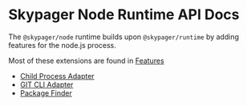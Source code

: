 # Skypager Node Runtime API Docs

The `@skypager/node` runtime builds upon `@skypager/runtime` by adding features for the node.js process.

Most of these extensions are found in [Features](features)

- [Child Process Adapter](features/child-process-adapter.md)
- [GIT CLI Adapter](features/git.md)
- [Package Finder](features/package-finder.md)